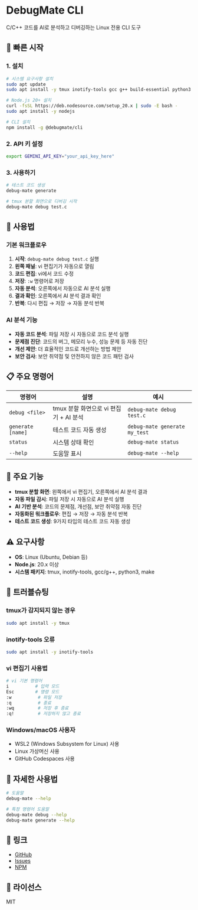# DebugMate CLI

C/C++ 코드를 AI로 분석하고 디버깅하는 Linux 전용 CLI 도구

## 🚀 빠른 시작

### 1. 설치

```bash
# 시스템 요구사항 설치
sudo apt update
sudo apt install -y tmux inotify-tools gcc g++ build-essential python3 make

# Node.js 20+ 설치
curl -fsSL https://deb.nodesource.com/setup_20.x | sudo -E bash -
sudo apt install -y nodejs

# CLI 설치
npm install -g @debugmate/cli
```

### 2. API 키 설정

```bash
export GEMINI_API_KEY="your_api_key_here"
```

### 3. 사용하기

```bash
# 테스트 코드 생성
debug-mate generate

# tmux 분할 화면으로 디버깅 시작
debug-mate debug test.c
```

## 🎯 사용법

### 기본 워크플로우

1. **시작**: `debug-mate debug test.c` 실행
2. **왼쪽 패널**: vi 편집기가 자동으로 열림
3. **코드 편집**: vi에서 코드 수정
4. **저장**: `:w` 명령어로 저장
5. **자동 분석**: 오른쪽에서 자동으로 AI 분석 실행
6. **결과 확인**: 오른쪽에서 AI 분석 결과 확인
7. **반복**: 다시 편집 → 저장 → 자동 분석 반복

### AI 분석 기능

- **자동 코드 분석**: 파일 저장 시 자동으로 코드 분석 실행
- **문제점 진단**: 코드의 버그, 메모리 누수, 성능 문제 등 자동 진단
- **개선 제안**: 더 효율적인 코드로 개선하는 방법 제안
- **보안 검사**: 보안 취약점 및 안전하지 않은 코드 패턴 검사

## 📋 주요 명령어

| 명령어 | 설명 | 예시 |
|--------|------|------|
| `debug <file>` | tmux 분할 화면으로 vi 편집기 + AI 분석 | `debug-mate debug test.c` |
| `generate [name]` | 테스트 코드 자동 생성 | `debug-mate generate my_test` |
| `status` | 시스템 상태 확인 | `debug-mate status` |
| `--help` | 도움말 표시 | `debug-mate --help` |

## 🎯 주요 기능

- **tmux 분할 화면**: 왼쪽에서 vi 편집기, 오른쪽에서 AI 분석 결과
- **자동 파일 감시**: 파일 저장 시 자동으로 AI 분석 실행
- **AI 기반 분석**: 코드의 문제점, 개선점, 보안 취약점 자동 진단
- **자동화된 워크플로우**: 편집 → 저장 → 자동 분석 반복
- **테스트 코드 생성**: 9가지 타입의 테스트 코드 자동 생성

## ⚠️ 요구사항

- **OS**: Linux (Ubuntu, Debian 등)
- **Node.js**: 20.x 이상
- **시스템 패키지**: tmux, inotify-tools, gcc/g++, python3, make

## 🔧 트러블슈팅

### tmux가 감지되지 않는 경우
```bash
sudo apt install -y tmux
```

### inotify-tools 오류
```bash
sudo apt install -y inotify-tools
```

### vi 편집기 사용법
```bash
# vi 기본 명령어
i          # 입력 모드
Esc        # 명령 모드
:w          # 파일 저장
:q          # 종료
:wq         # 저장 후 종료
:q!         # 저장하지 않고 종료
```

### Windows/macOS 사용자
- WSL2 (Windows Subsystem for Linux) 사용
- Linux 가상머신 사용
- GitHub Codespaces 사용

## 📖 자세한 사용법

```bash
# 도움말
debug-mate --help

# 특정 명령어 도움말
debug-mate debug --help
debug-mate generate --help
```

## 🔗 링크

- [GitHub](https://github.com/zzmnxn/Debug_Mate)
- [Issues](https://github.com/zzmnxn/Debug_Mate/issues)
- [NPM](https://www.npmjs.com/package/@debugmate/cli)

## 📄 라이선스

MIT
